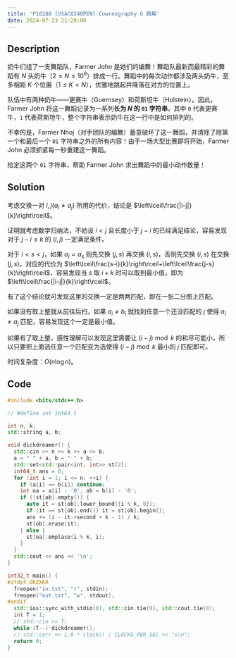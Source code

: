 ```yaml
---
title: 'P10280 [USACO24OPEN] Cowreography G 题解'
date: 2024-07-23 21:20:00
---
```


## Description

奶牛们组了一支舞蹈队，Farmer John 是她们的编舞！舞蹈队最新而最精彩的舞蹈有 $N$ 头奶牛（$2\le N\le 10^6$）排成一行。舞蹈中的每次动作都涉及两头奶牛，至多相距 $K$ 个位置（$1\le K < N$），优雅地跳起并降落在对方的位置上。

队伍中有两种奶牛——更赛牛（Guernsey）和荷斯坦牛（Holstein）。因此，Farmer John 将这一舞蹈记录为一系列**长为 $N$ 的 `01` 字符串**，其中 `0` 代表更赛牛，`1` 代表荷斯坦牛，整个字符串表示奶牛在这一行中是如何排列的。

不幸的是，Farmer Nhoj（对手团队的编舞）蓄意破坏了这一舞蹈，并清除了除第一个和最后一个 `01` 字符串之外的所有内容！由于一场大型比赛即将开始，Farmer John 必须抓紧每一秒重建这一舞蹈。

给定这两个 `01` 字符串，帮助 Farmer John 求出舞蹈中的最小动作数量！

## Solution

考虑交换一对 $i,j(a_i\neq a_j)$ 所用的代价，结论是 $\left\lceil\frac{|i-j|}{k}\right\rceil$。

证明就考虑数学归纳法，不妨设 $i<j$ 且长度小于 $j-i$ 的已经满足结论，容易发现对于 $j-i\leq k$ 的 $(i,j)$ 一定满足条件。

对于 $i<s<j$，如果 $a_i=a_s$ 则先交换 $(j,s)$ 再交换 $(i,s)$，否则先交换 $(i,s)$ 在交换 $(j,s)$，对应的代价为 $\left\lceil\frac{s-i}{k}\right\rceil+\left\lceil\frac{j-s}{k}\right\rceil$，容易发现当 $s$ 取 $i+k$ 时可以取到最小值，即为 $\left\lceil\frac{|i-j|}{k}\right\rceil$。

有了这个结论就可发现这里的交换一定是两两匹配，即在一张二分图上匹配。

如果没有取上整就从前往后扫，如果 $a_i\neq b_i$ 就找到任意一个还没匹配的 $j$ 使得 $a_i\neq a_j$ 匹配，容易发现这个一定是最小值。

如果有了取上整，感性理解可以发现这里需要让 $(i-j)\bmod k$ 的和尽可能小，所以只要把上面选任意一个匹配变为选使得 $(i-j)\bmod k$ 最小的 $j$ 匹配即可。

时间复杂度：$O(n\log n)$。

## Code

```cpp
#include <bits/stdc++.h>

// #define int int64_t

int n, k;
std::string a, b;

void dickdreamer() {
  std::cin >> n >> k >> a >> b;
  a = " " + a, b = " " + b;
  std::set<std::pair<int, int>> st[2];
  int64_t ans = 0;
  for (int i = 1; i <= n; ++i) {
    if (a[i] == b[i]) continue;
    int oa = a[i] - '0', ob = b[i] - '0';
    if (!st[ob].empty()) {
      auto it = st[ob].lower_bound({i % k, 0});
      if (it == st[ob].end()) it = st[ob].begin();
      ans += (i - it->second + k - 1) / k;
      st[ob].erase(it);
    } else {
      st[oa].emplace(i % k, i);
    }
  }
  std::cout << ans << '\n';
}

int32_t main() {
#ifdef ORZXKR
  freopen("in.txt", "r", stdin);
  freopen("out.txt", "w", stdout);
#endif
  std::ios::sync_with_stdio(0), std::cin.tie(0), std::cout.tie(0);
  int T = 1;
  // std::cin >> T;
  while (T--) dickdreamer();
  // std::cerr << 1.0 * clock() / CLOCKS_PER_SEC << "s\n";
  return 0;
}
```